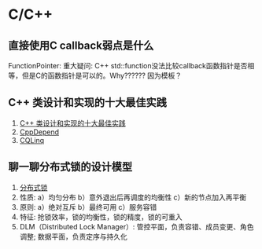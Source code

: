 # C/C++

## 直接使用C callback弱点是什么
FunctionPointer:
重大疑问: C++ std::function没法比较callback函数指针是否相等，但是C的函数指针是可以的。Why?????? 因为模板？

## C++ 类设计和实现的十大最佳实践
1. [C++ 类设计和实现的十大最佳实践](https://mp.weixin.qq.com/s/pGj73TFpxCyUkEch_kbvKg)
2. [CppDepend](http://www.cppdepend.com)
3. [CQLinq](https://www.cppdepend.com/cqlinq)

## 聊一聊分布式锁的设计模型
1. [分布式锁](https://mp.weixin.qq.com/s/uA26VVmYMTfs-dWcLOY04w)
2. 性质: a）均匀分布 b）意外退出后再调度的均衡性 c）新的节点加入再平衡
3. 原则: a）绝对互斥 b）最终可用 c）服务容错
4. 特征: 抢锁效率，锁的均衡性，锁的精度，锁的可重入
5. DLM（Distributed Lock Manager）: 管控平面，负责容错、成员变更、角色调整; 数据平面，负责定序与持久化
